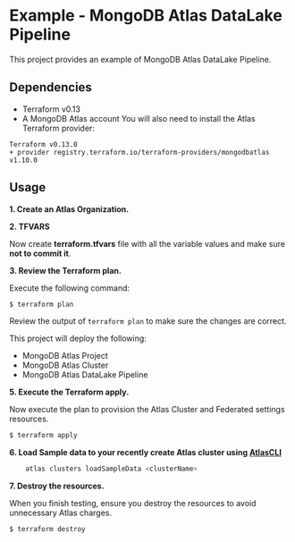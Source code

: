 # Example - MongoDB Atlas DataLake Pipeline

This project provides an example of MongoDB Atlas DataLake Pipeline.


## Dependencies

* Terraform v0.13
* A MongoDB Atlas account 
You will also need to install the Atlas Terraform provider:
```
Terraform v0.13.0
+ provider registry.terraform.io/terraform-providers/mongodbatlas v1.10.0
```

## Usage

**1\. Create an Atlas Organization.**

**2\. TFVARS**

Now create **terraform.tfvars** file with all the variable values and make sure **not to commit it**.

**3\. Review the Terraform plan.**

Execute the following command:

``` bash
$ terraform plan
```
Review the output of `terraform plan` to make sure the changes are correct.

This project will deploy the following:

- MongoDB Atlas Project
- MongoDB Atlas Cluster
- MongoDB Atlas DataLake Pipeline

**5\. Execute the Terraform apply.**

Now execute the plan to provision the Atlas Cluster and Federated settings resources.

``` bash
$ terraform apply
```

**6\. Load Sample data to your recently create Atlas cluster using [AtlasCLI](https://www.mongodb.com/tools/atlas-cli)**
```bash
    atlas clusters loadSampleData <clusterName>
```

**7\. Destroy the resources.**

When you finish testing, ensure you destroy the resources to avoid unnecessary Atlas charges.

``` bash
$ terraform destroy
```
